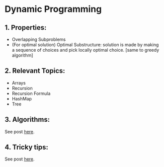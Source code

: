 # Dynamic Programming

## 1. Properties:

- Overlapping Subproblems
- (For optimal solution) Optimal Substructure: solution is made by making a sequence of choices and pick locally optimal choice. [same to greedy algorithm]

## 2. Relevant Topics:

- Arrays
- Recursion
- Recursion Formula
- HashMap
- Tree

## 3. Algorithms:

See post [here](DP_Algorithms/README.md).


## 4. Tricky tips:

See post [here](DP_TrickyTips/README.md).
